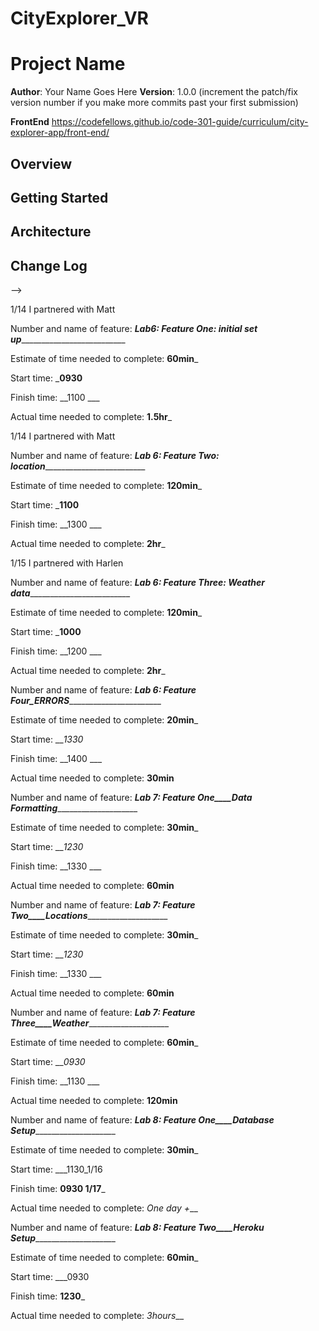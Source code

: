 # CityExplorer_VR


# Project Name

**Author**: Your Name Goes Here
**Version**: 1.0.0 (increment the patch/fix version number if you make more commits past your first submission)

**FrontEnd** https://codefellows.github.io/code-301-guide/curriculum/city-explorer-app/front-end/

## Overview
<!-- Provide a high level overview of what this application is and why you are building it, beyond the fact that it's an assignment for this class. (i.e. What's your problem domain?) -->

## Getting Started
<!-- What are the steps that a user must take in order to build this app on their own machine and get it running? -->

## Architecture
<!-- Provide a detailed description of the application design. What technologies (languages, libraries, etc) you're using, and any other relevant design information. -->

## Change Log
<!-- Use this area to document the iterative changes made to your application as each feature is successfully implemented. Use time stamps. Here's an examples:

01-01-2001 4:59pm - Application now has a fully-functional express server, with a GET route for the location resource.

## Credits and Collaborations
<!-- Give credit (and a link) to other people or resources that helped you build this application. -->
-->


1/14 I partnered with Matt

Number and name of feature: ___Lab6: Feature One: initial set up_____________________________

Estimate of time needed to complete: __60min___

Start time: ___0930__

Finish time: __1100 ___

Actual time needed to complete: __1.5hr___


1/14 I partnered with Matt

Number and name of feature: ___Lab 6: Feature Two: location____________________________

Estimate of time needed to complete: __120min___

Start time: ___1100__

Finish time: __1300 ___

Actual time needed to complete: __2hr___

1/15 I partnered with Harlen

Number and name of feature: ___Lab 6: Feature Three: Weather data____________________________

Estimate of time needed to complete: __120min___

Start time: ___1000__

Finish time: __1200 ___

Actual time needed to complete: __2hr___



Number and name of feature: ___Lab 6: Feature Four_ERRORS__________________________

Estimate of time needed to complete: __20min___

Start time: ___1330_

Finish time: __1400 ___

Actual time needed to complete: __30min__


Number and name of feature: ___Lab 7: Feature One____Data Formatting_______________________

Estimate of time needed to complete: __30min___

Start time: ___1230_

Finish time: __1330 ___

Actual time needed to complete: __60min__

Number and name of feature: ___Lab 7: Feature Two____Locations_______________________

Estimate of time needed to complete: __30min___

Start time: ___1230_

Finish time: __1330 ___

Actual time needed to complete: __60min__

Number and name of feature: ___Lab 7: Feature Three____Weather_______________________

Estimate of time needed to complete: __60min___

Start time: ___0930_

Finish time: __1130 ___

Actual time needed to complete: __120min__

Number and name of feature: ___Lab 8: Feature One____Database Setup_______________________

Estimate of time needed to complete: __30min___

Start time: ___1130_1/16

Finish time: __0930 1/17___

Actual time needed to complete: _One day +___

Number and name of feature: ___Lab 8: Feature Two____Heroku Setup_______________________

Estimate of time needed to complete: __60min___

Start time: ___0930

Finish time: __1230___

Actual time needed to complete: _3hours___